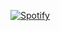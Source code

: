 [![Spotify](https://spotify-github-readme.vercel.app/api/spotify)](https://open.spotify.com/collection/tracks)
